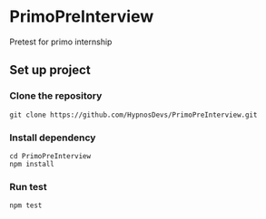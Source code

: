 # PrimoPreInterview
Pretest for primo internship

## Set up project

### Clone the repository
```
git clone https://github.com/HypnosDevs/PrimoPreInterview.git
```

### Install dependency
```
cd PrimoPreInterview
npm install
```

### Run test
```
npm test
```
